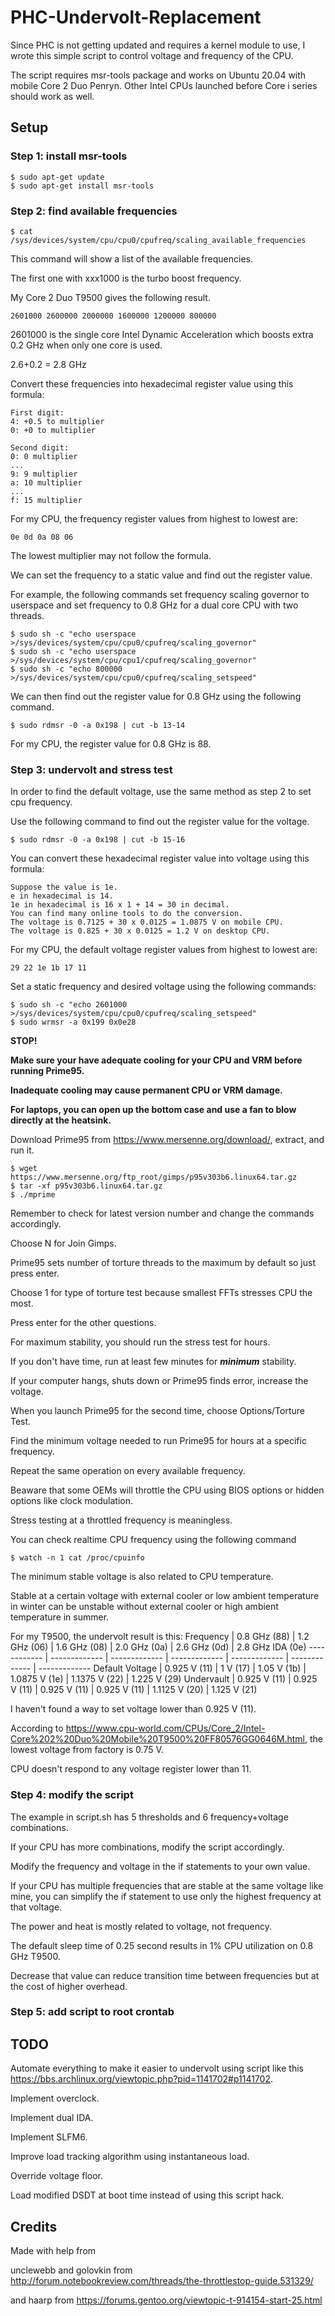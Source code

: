 # PHC-Undervolt-Replacement
Since PHC is not getting updated and requires a kernel module to use, I wrote this simple script to control voltage and frequency of the CPU.

The script requires msr-tools package and works on Ubuntu 20.04 with mobile Core 2 Duo Penryn. Other Intel CPUs launched before Core i series should work as well.
## Setup
### Step 1: install msr-tools
```
$ sudo apt-get update
$ sudo apt-get install msr-tools
```
### Step 2: find available frequencies
```
$ cat /sys/devices/system/cpu/cpu0/cpufreq/scaling_available_frequencies
```
This command will show a list of the available frequencies.

The first one with xxx1000 is the turbo boost frequency.

My Core 2 Duo T9500 gives the following result.
```
2601000 2600000 2000000 1600000 1200000 800000
```
2601000 is the single core Intel Dynamic Acceleration which boosts extra 0.2 GHz when only one core is used.

2.6+0.2 = 2.8 GHz

Convert these frequencies into hexadecimal register value using this formula: 
```
First digit:
4: +0.5 to multiplier
0: +0 to multiplier

Second digit:
0: 0 multiplier
...
9: 9 multiplier
a: 10 multiplier
...
f: 15 multiplier
```
For my CPU, the frequency register values from highest to lowest are:
```
0e 0d 0a 08 06
```
The lowest multiplier may not follow the formula.

We can set the frequency to a static value and find out the register value.

For example, the following commands set frequency scaling governor to userspace and set frequency to 0.8 GHz for a dual core CPU with two threads. 
```
$ sudo sh -c "echo userspace >/sys/devices/system/cpu/cpu0/cpufreq/scaling_governor"
$ sudo sh -c "echo userspace >/sys/devices/system/cpu/cpu1/cpufreq/scaling_governor"
$ sudo sh -c "echo 800000 >/sys/devices/system/cpu/cpu0/cpufreq/scaling_setspeed"
```
We can then find out the register value for 0.8 GHz using the following command.
```
$ sudo rdmsr -0 -a 0x198 | cut -b 13-14
```
For my CPU, the register value for 0.8 GHz is 88.
### Step 3: undervolt and stress test

In order to find the default voltage, use the same method as step 2 to set cpu frequency.

Use the following command to find out the register value for the voltage.
```
$ sudo rdmsr -0 -a 0x198 | cut -b 15-16
```
You can convert these hexadecimal register value into voltage using this formula: 
```
Suppose the value is 1e.
e in hexadecimal is 14.
1e in hexadecimal is 16 x 1 + 14 = 30 in decimal.
You can find many online tools to do the conversion.
The voltage is 0.7125 + 30 x 0.0125 = 1.0875 V on mobile CPU.
The voltage is 0.825 + 30 x 0.0125 = 1.2 V on desktop CPU.
```
For my CPU, the default voltage register values from highest to lowest are:
```
29 22 1e 1b 17 11
```
Set a static frequency and desired voltage using the following commands:
```
$ sudo sh -c "echo 2601000 >/sys/devices/system/cpu/cpu0/cpufreq/scaling_setspeed"
$ sudo wrmsr -a 0x199 0x0e28
```
**STOP!**

**Make sure your have adequate cooling for your CPU and VRM before running Prime95.**

**Inadequate cooling may cause permanent CPU or VRM damage.**

**For laptops, you can open up the bottom case and use a fan to blow directly at the heatsink.**

Download Prime95 from https://www.mersenne.org/download/, extract, and run it.
```
$ wget https://www.mersenne.org/ftp_root/gimps/p95v303b6.linux64.tar.gz
$ tar -xf p95v303b6.linux64.tar.gz
$ ./mprime
```
Remember to check for latest version number and change the commands accordingly.

Choose N for Join Gimps.

Prime95 sets number of torture threads to the maximum by default so just press enter.

Choose 1 for type of torture test because smallest FFTs stresses CPU the most.

Press enter for the other questions.

For maximum stability, you should run the stress test for hours.

If you don't have time, run at least few minutes for _**minimum**_ stability.

If your computer hangs, shuts down or Prime95 finds error, increase the voltage.

When you launch Prime95 for the second time, choose Options/Torture Test.

Find the minimum voltage needed to run Prime95 for hours at a specific frequency.

Repeat the same operation on every available frequency.

Beaware that some OEMs will throttle the CPU using BIOS options or hidden options like clock modulation.

Stress testing at a throttled frequency is meaningless.

You can check realtime CPU frequency using the following command
```
$ watch -n 1 cat /proc/cpuinfo
```
The minimum stable voltage is also related to CPU temperature.

Stable at a certain voltage with external cooler or low ambient temperature in winter can be unstable without external cooler or high ambient temperature in summer. 

For my T9500, the undervolt result is this:
Frequency | 0.8 GHz (88) | 1.2 GHz (06) | 1.6 GHz (08) | 2.0 GHz (0a) | 2.6 GHz (0d) | 2.8 GHz IDA (0e)
------------ | ------------- | ------------- | ------------- | ------------- | ------------- | -------------
Default Voltage | 0.925 V (11) | 1 V (17) | 1.05 V (1b) | 1.0875 V (1e) | 1.1375 V (22) | 1.225 V (29)
Undervault | 0.925 V (11) | 0.925 V (11) | 0.925 V (11) | 0.925 V (11) | 1.1125 V (20) | 1.125 V (21)

I haven't found a way to set voltage lower than 0.925 V (11).

According to https://www.cpu-world.com/CPUs/Core_2/Intel-Core%202%20Duo%20Mobile%20T9500%20FF80576GG0646M.html, the lowest voltage from factory is 0.75 V.

CPU doesn't respond to any voltage register lower than 11.
### Step 4: modify the script
The example in script.sh has 5 thresholds and 6 frequency+voltage combinations.

If your CPU has more combinations, modify the script accordingly.

Modify the frequency and voltage in the if statements to your own value.

If your CPU has multiple frequencies that are stable at the same voltage like mine, you can simplify the if statement to use only the highest frequency at that voltage.

The power and heat is mostly related to voltage, not frequency.

The default sleep time of 0.25 second results in 1% CPU utilization on 0.8 GHz T9500.

Decrease that value can reduce transition time between frequencies but at the cost of higher overhead.
### Step 5: add script to root crontab

## TODO
Automate everything to make it easier to undervolt using script like this https://bbs.archlinux.org/viewtopic.php?pid=1141702#p1141702.

Implement overclock.

Implement dual IDA.

Implement SLFM6.

Improve load tracking algorithm using instantaneous load.

Override voltage floor.

Load modified DSDT at boot time instead of using this script hack.
## Credits
Made with help from

unclewebb and golovkin from http://forum.notebookreview.com/threads/the-throttlestop-guide.531329/

and haarp from https://forums.gentoo.org/viewtopic-t-914154-start-25.html
